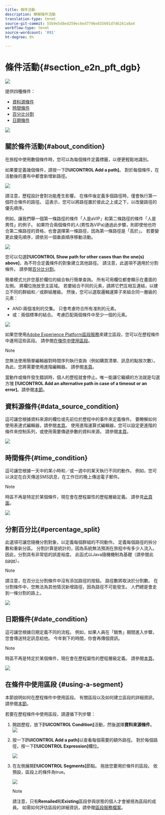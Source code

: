 ```yaml
---
title: 條件活動
description: 瞭解條件活動
translation-type: tm+mt
source-git-commit: 55b9e5d8ed259ec6ed7746e835691d7d6261a8a4
workflow-type: tm+mt
source-wordcount: '891'
ht-degree: 8%

---
```


# 條件活動{#section_e2n_pft_dgb}

![](../assets/do-not-localize/badge.png)

提供四種條件：

* [資料源條件](#data_source_condition)
* [時間條件](#time_condition)
* [百分比分割](#percentage_split)
* [日期條件](#date_condition)

![](../assets/journey49.png)

## 關於條件活動{#about_condition}

在旅程中使用數個條件時，您可以為每個條件定義標籤，以便更輕鬆地識別。

如果要定義幾個條件，請按一下&#x200B;**[!UICONTROL Add a path]**。 對於每個條件，在活動後的畫布中都會新增新路徑。

![](../assets/journey47.png)

請注意，歷程設計會對功能產生影響。 在條件後定義多個路徑時，僅會執行第一個符合條件的路徑。 這表示，您可以將路徑置於彼此之上或之下，以改變路徑的優先順序。

例如，讓我們舉一個第一條路徑的條件「人是aVIP」和第二條路徑的條件「人是男性」的例子。 如果符合兩個條件的人(男性為VIPa)通過此步驟，則即使他也符合第二條路徑的資格，也會選擇第一條路徑，因為第一條路徑是「高於」。 若要變更此優先順序，請依另一個垂直順序移動活動。

![](../assets/journey48.png)

您可以勾選&#x200B;**[!UICONTROL Show path for other cases than the one(s) above]**，為不符合定義條件的對象建立其他路徑。 請注意，此選項不適用於分割條件。 請參閱[百分比分割](#percentage_split)。

簡單模式允許您基於欄位的組合執行簡單查詢。 所有可用欄位都會顯示在畫面的左側。 將欄位拖放至主區域。 若要結合不同的元素，請將它們互相互連結，以建立不同的群組和／或群組層級。 然後，您可以選取邏輯運算子來組合同一層級的元素：

* AND:兩個准則的交集。 只會考慮符合所有准則的元素。
* 或：兩個標準的結合。 考慮匹配兩個條件中至少一個的元素。

![](../assets/journey64.png)

如果您使用[Adobe Experience Platform區段服務](https://experienceleague.adobe.com/docs/experience-platform/segmentation/home.html)來建立區段，您可以在歷程條件中運用這些區段。 請參閱[在條件中使用區段](../building-journeys/condition-activity.md#using-a-segment)。


>[!NOTE]
>
>您無法使用簡單編輯器對時間序列執行查詢（例如購買清單、訊息的點按次數）。 為此，您將需要使用進階編輯器。 請參閱[本頁](https://experienceleague.adobe.com/docs/journeys/using/building-advanced-conditions-journeys/expressionadvanced.html)。

當動作或條件發生錯誤時，個人的歷程就會停止。唯一能讓它繼續的方法就是勾選方塊 **[!UICONTROL Add an alternative path in case of a timeout or an error]**。請參閱[本節](../building-journeys/using-the-journey-designer.md#paths)。

## 資料源條件{#data_source_condition}

這可讓您根據資料來源的欄位或先前位於歷程中的事件來定義條件。 要瞭解如何使用表達式編輯器，請參閱[本頁](https://experienceleague.adobe.com/docs/journeys/using/building-advanced-conditions-journeys/expressionadvanced.html)。 使用進階運算式編輯器，您可以設定更進階的條件來控制系列，或使用需要傳遞參數的資料來源。 請參閱[本頁](../datasource/external-data-sources.md)。

![](../assets/journey50.png)

## 時間條件{#time_condition}

這可讓您根據一天中的某小時和／或一週中的某天執行不同的動作。 例如，您可以決定在白天傳送SMS訊息，在工作日的晚上傳送電子郵件。

>[!NOTE]
>
>時區不再是特定於某個條件，現在會在歷程屬性的歷程層級定義。 請參見[此頁面](../building-journeys/timezone-management.md)。

![](../assets/journey51.png)

## 分割百分比{#percentage_split}

此選項可讓您隨機分割對象，以定義每個群組的不同動作。 定義每個路徑的拆分數和重新分區。 分割計算是統計的，因為系統無法預測在旅程中有多少人流入。 因此，分割具有非常低的誤差裕度。 此函式以Java隨機機制為基礎（請參閱此[page](https://docs.oracle.com/javase/7/docs/api/java/util/Random.html)）。

>[!NOTE]
>
>請注意，在百分比分割條件中沒有添加路徑的按鈕。 路徑數將取決於分割數。 在分割條件中，您無法為其他情況新增路徑，因為路徑不可能發生。 人們總是會走到一條分割的路上。

![](../assets/journey52.png)

## 日期條件{#date_condition}

這可讓您根據日期定義不同的流程。 例如，如果人員在「銷售」期間進入步驟，您會傳送特定訊息給他。 今年剩下的時間，你會再傳個資訊。

>[!NOTE]
>
>時區不再是特定於某個條件，現在會在歷程屬性的歷程層級定義。 請參閱[本頁](../building-journeys/timezone-management.md)。

![](../assets/journey53.png)

## 在條件中使用區段 {#using-a-segment}

本節說明如何在歷程條件中使用區段。 有關區段以及如何建立區段的詳細資訊，請參閱[本節](../segment/about-segments.md)。

若要在歷程條件中使用區段，請遵循下列步驟：

1. 開啟歷程，放下&#x200B;**[!UICONTROL Condition]**&#x200B;活動，然後選擇&#x200B;**資料來源條件**。
   ![](../assets/journey47.png)

1. 按一下&#x200B;**[!UICONTROL Add a path]**&#x200B;以查看每個需要的額外路徑。 對於每個路徑，按一下&#x200B;**[!UICONTROL Expression]**&#x200B;欄位。

   ![](../assets/segment3.png)

1. 在左側展開&#x200B;**[!UICONTROL Segments]**&#x200B;節點。 拖放您要用於條件的區段。 依預設，區段上的條件為true。

   ![](../assets/segment4.png)

   >[!NOTE]
   >
   >請注意，只有&#x200B;**Remailed**&#x200B;和&#x200B;**Existing**&#x200B;區段參與狀態的個人才會被視為區段的成員。 如需如何評估區段的詳細資訊，請參閱[區段服務檔案](https://experienceleague.adobe.com/docs/experience-platform/segmentation/tutorials/evaluate-a-segment.html?lang=en#interpret-segment-results)。
